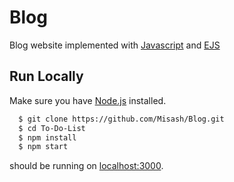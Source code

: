# Blog 

Blog website implemented with [Javascript](https://www.javascript.com/) and [EJS](https://ejs.co/)

## Run Locally

Make sure you have [Node.js](http://nodejs.org/)  installed.

```sh
  $ git clone https://github.com/Misash/Blog.git
  $ cd To-Do-List
  $ npm install
  $ npm start

```
should be running on [localhost:3000](http://localhost:5000/).
